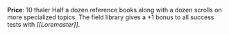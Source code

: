 **Price**: 10 thaler
Half a dozen reference books along with a dozen scrolls on more specialized topics. The field library gives a +1 bonus to all success tests with *[[Loremaster]]*.